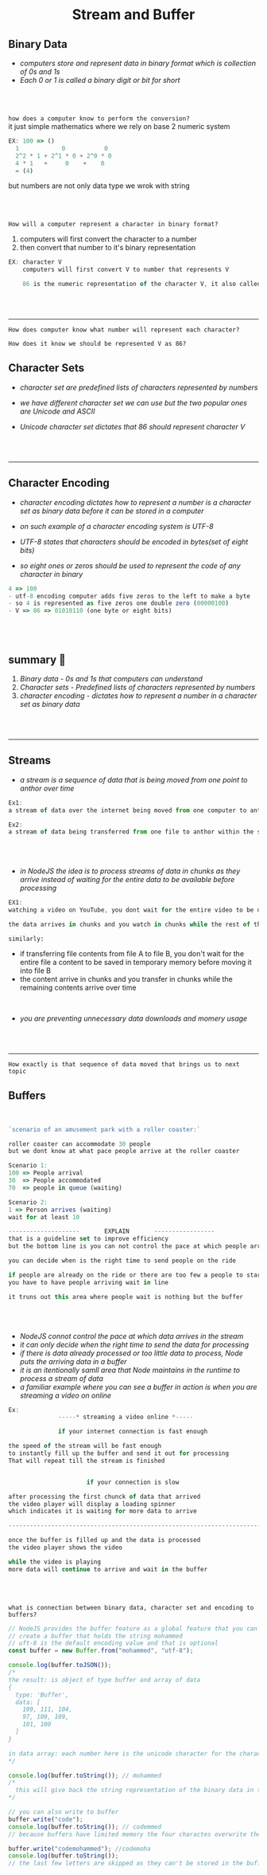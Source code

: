 #

<h1 align = "center" > 
  Stream and Buffer
</h1>

## Binary Data

- _computers store and represent data in binary format which is collection of 0s and 1s_
- _Each 0 or 1 is called a binary digit or bit for short_

<br><br>

`how does a computer know to perform the conversion?` <br>
it just simple mathematics where we rely on base 2 numeric system

```js
EX: 100 => ()
  1            0           0
  2^2 * 1 + 2^1 * 0 + 2^0 * 0
  4 * 1   +     0    +    0
  = (4)
```

but numbers are not only data type we wrok with string

<br><br>

<!-- <h4 align = "center" >
  <b>
    Character in binary format
  </b>
</h4> -->

`How will a computer represent a character in binary format?`

1. computers will first convert the character to a number
2. then convert that number to it's binary representation

```js
EX: character V
    computers will first convert V to number that represents V

    86 is the numeric representation of the character V, it also called character code
```

<br><br>

---

`How does computer know what number will represent each character?` <br>

`How does it know we should be represented V as 86?`

## Character Sets

- _character set are predefined lists of characters represented by numbers_
- _we have different character set we can use but the two popular ones are Unicode and ASCII_

- _Unicode character set dictates that 86 should represent character V_

<br><br>

---

## Character Encoding

- _character encoding dictates how to represent a number is a character set as binary data before it can be stored in a computer_
- _on such example of a character encoding system is UTF-8_
- _UTF-8 states that characters should be encoded in bytes(set of eight bits)_

- _so eight ones or zeros should be used to represent the code of any character in binary_

```js
4 => 100
- utf-8 encoding computer adds five zeros to the left to make a byte
- so 4 is represented as five zeros one double zero (00000100)
- V => 86 => 01010110 (one byte or eight bits)
```

<br><br>

## summary 🤨

1. _Binary data - 0s and 1s that computers can understand_
2. _Character sets - Predefined lists of characters represented by numbers_
3. _character encoding - dictates how to represent a number in a character set as binary data_

<br><br>

---

## Streams

- _a stream is a sequence of data that is being moved from one point to anthor over time_

```js
Ex1:
a stream of data over the internet being moved from one computer to anthor

Ex2:
a stream of data being transferred from one file to anthor within the same computer
```

<br> <br>

- _in NodeJS the idea is to process streams of data in chunks as they arrive instead of waiting for the entire data to be available before processing_

```js
EX1:
watching a video on YouTube, you dont wait for the entire video to be downloaded to watch it.

the data arrives in chunks and you watch in chunks while the rest of the data arrives over time
```

`similarly:`

- if transferring file contents from file A to file B, you don't wait for the entire file a content to be saved in temporary memory before moving it into file B
- the content arrive in chunks and you transfer in chunks while the remaining contents arrive over time

<br>

- _you are preventing unnecessary data downloads and momery usage_

<br><br>

---

`How exactly is that sequence of data moved that brings us to next topic`

## Buffers

<br>

```js
`scenario of an amusement park with a roller coaster:`

roller coaster can accommodate 30 people
but we dont know at what pace people arrive at the roller coaster

Scenario 1:
100 => People arrival
30  => People accommodated
70  => people in queue (waiting)

Scenario 2:
1 => Person arrives (waiting)
wait for at least 10

--------------------       EXPLAIN       -----------------
that is a guideline set to improve efficiency
but the bottom line is you can not control the pace at which people arrive

you can decide when is the right time to send people on the ride

if people are already on the ride or there are too few a people to start the ride
you have to have people arriving wait in line

it truns out this area where people wait is nothing but the buffer
```

<br> <br>

- _NodeJS connot control the pace at which data arrives in the stream_
- _it can only decide when the right time to send the data for processing_
- _if there is data already processed or too little data to process, Node puts the arriving data in a *buffer*_
- _it is an itentionally samll area that Node maintains in the runtime to process a stream of data_
- _a familiar example where you can see a buffer in action is when you are streaming a video on online_

```js
Ex:
              -----* streaming a video online *-----

              if your internet connection is fast enough

the speed of the stream will be fast enough
to instantly fill up the buffer and send it out for processing
That will repeat till the stream is finished


                      if your connection is slow

after processing the first chunck of data that arrived
the video player will display a loading spinner
which indicates it is waiting for more data to arrive

-------------------------------------------------------------------------

once the buffer is filled up and the data is processed
the video player shows the video

while the video is playing
more data will continue to arrive and wait in the buffer
```

<Br><Br>

`what is connection between binary data, character set and encoding to buffers?`

```js
// NodeJS provides the buffer feature as a global feature that you can use without having to import it
// create a buffer that holds the string mohammed
// uft-8 is the default encoding value and that is optional
const buffer = new Buffer.from("mohammed", "utf-8");

console.log(buffer.toJSON());
/*
the result: is object of type buffer and array of data
{
  type: 'Buffer',
  data: [
    109, 111, 104,
    97, 109, 109,
    101, 100
  ]
}

in data array: each number here is the unicode character for the character in the string mohammed
*/

console.log(buffer.toString()); // mohammed
/*
  this will give back the string representation of the binary data in the buffer mohammed 
*/

// you can also write to buffer
buffer.write("code");
console.log(buffer.toString()); // codemmed
// because buffers have limited memory the four charactes overwrite the four character from mohammed

buffer.write("codemohammed"); //codemoha
console.log(buffer.toString());
// the last few letters are skipped as they can't be stored in the buffer
```
